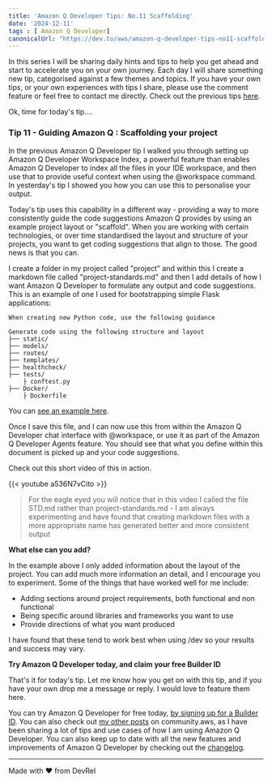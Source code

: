 ```yaml
---
title: 'Amazon Q Developer Tips: No.11 Scaffolding'
date: '2024-12-11'
tags : [ Amazon Q Developer]
canonicalUrl: "https://dev.to/aws/amazon-q-developer-tips-no11-scaffolding-5c6m"
---
```


In this series I will be sharing daily hints and tips to help you get ahead and start to accelerate you on your own journey. Each day I will share something new tip, categorised against a few themes and topics. If you have your own tips, or your own experiences with tips I share, please use the comment feature or feel free to contact me directly. Check out the previous tips [here](https://dev.to/aws/amazon-q-developer-tips-no9-using-import-statements-to-direct-suggestions-2mfb).

Ok, time for today's tip....

### Tip 11 - Guiding Amazon Q : Scaffolding your project

In the previous Amazon Q Developer tip I walked you through setting up Amazon Q Developer Workspace Index, a powerful feature than enables Amazon Q Developer to index all the files in your IDE workspace, and then use that to provide useful context when using the @workspace command. In yesterday's tip I showed you how you can use this to personalise your output.

Today's tip uses  this capability in a different way - providing a way to more consistently guide the code suggestions Amazon Q provides by using an example project layout or "scaffold". When you are working with certain technologies, or over time standardised the layout and structure of your projects, you want to get coding suggestions that align to those. The good news is that you can.

I create a folder in my project called "project" and within this I create a markdown file called "project-standards.md" and then I add details of how I want Amazon Q Developer to formulate any output and code suggestions. This is an example of one I used for bootstrapping simple Flask applications:

```
When creating new Python code, use the following guidance

Generate code using the following structure and layout
├── static/
├── models/
├── routes/
├── templates/
├── healthcheck/
├── tests/
    ├ conftest.py
├── Docker/
    ├ Dockerfile

```

You can [see an example here](https://github.com/094459/porto-techhub-amazon-q-workshop/blob/main/project/PROJECT-STD.md).

Once I save this file, and I can now use this from within the Amazon Q Developer chat interface with @workspace, or use it as part of the Amazon Q Developer Agents feature. You should see that what you define within this document is picked up and your code suggestions.

Check out this short video of this in action.

{{< youtube a536N7vCito >}}

> For the eagle eyed you will notice that in this video I called the file STD.md rather than project-standards.md - I am always experimenting and have found that creating markdown files with a more appropriate name has generated better and more consistent output

**What else can you add?**

In the example above I only added information about the layout of the project. You can add much more information an detail, and I encourage you to experiment. Some of the things that have worked well for me include:

* Adding sections around project requirements, both functional and non functional
* Being specific around libraries and frameworks you want to use
* Provide directions of what you want produced

I have found that these tend to work best when using /dev so your results and success may vary.


**Try Amazon Q Developer today, and claim your free Builder ID**

That's it for today's tip. Let me know how you get on with this tip, and if you have your own drop me a message or reply. I would love to feature them here.

You can try Amazon Q Developer for free today, [by signing up for a Builder ID](https://community.aws/builderid?trk=34e0ecce-8101-42c4-840a-fe6170420294&sc_channel=el). You can also check out [my other posts](https://community.aws/@ricsueaws) on community.aws, as I have been sharing a lot of tips and use cases of how I am using Amazon Q Developer. You can also keep up to date with all the new features and improvements of Amazon Q Developer by checking out the [changelog](https://aws-oss.beachgeek.co.uk/40i).


---
Made with ♥ from DevRel
